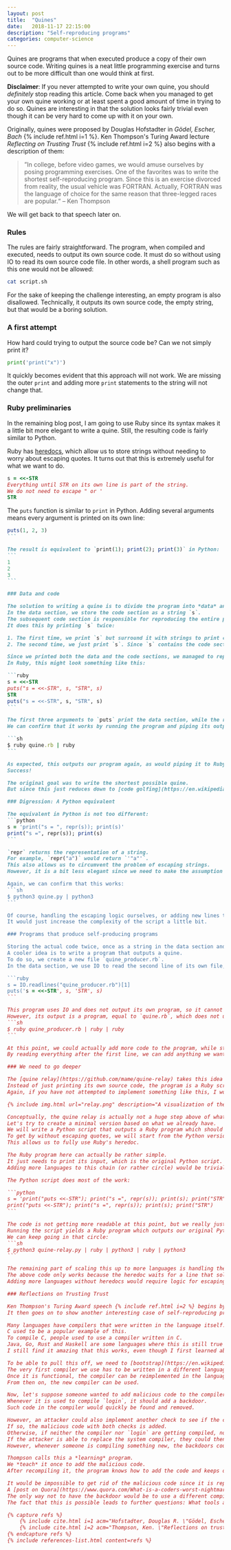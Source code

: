 ```yaml
---
layout: post
title:  "Quines"
date:   2018-11-17 22:15:00
description: "Self-reproducing programs"
categories: computer-science
---
```


Quines are programs that when executed produce a copy of their own source code.
Writing quines is a neat little programming exercise and turns out to be more difficult than one would think at first.

**Disclaimer**: If you never attempted to write your own quine, you should *definitely* stop reading this article.
Come back when you managed to get your own quine working or at least spent a good amount of time in trying to do so.
Quines are interesting in that the solution looks fairly trivial even though it can be very hard to come up with it on your own.

Originally, quines were proposed by Douglas Hofstadter in *Gödel, Escher, Bach* {% include ref.html i=1 %}.
Ken Thompson's Turing Award lecture *Reflecting on Trusting Trust* {% include ref.html i=2 %} also begins with a description of them:

> ”In college, before video games, we would amuse ourselves by posing programming exercises. One of the favorites was to write the shortest self-reproducing program. Since this is an exercise divorced from reality, the usual vehicle was FORTRAN. Actually, FORTRAN was the language of choice for the same reason that three-legged races are popular.“ – Ken Thompson

We will get back to that speech later on.

### Rules

The rules are fairly straightforward.
The program, when compiled and executed, needs to output its own source code.
It must do so without using IO to read its own source code file.
In other words, a shell program such as this one would not be allowed:

```sh
cat script.sh
```

For the sake of keeping the challenge interesting, an empty program is also disallowed.
Technically, it outputs its own source code, the empty string, but that would be a boring solution.

### A first attempt

How hard could trying to output the source code be?
Can we not simply print it?

```python
print('print("x")')
```

It quickly becomes evident that this approach will not work.
We are missing the outer `print` and adding more `print` statements to the string will not change that.

### Ruby preliminaries

In the remaining blog post, I am going to use Ruby since its syntax makes it a little bit more elegant to write a quine.
Still, the resulting code is fairly similar to Python.

Ruby has [heredocs](https://en.wikipedia.org/wiki/Here_document), which allow us to store strings without needing to worry about escaping quotes.
It turns out that this is extremely useful for what we want to do.
```ruby
s = <<-STR
Everything until STR on its own line is part of the string.
We do not need to escape " or '
STR
```

The `puts` function is similar to `print` in Python.
Adding several arguments means every argument is printed on its own line:
````ruby
puts(1, 2, 3)
```

The result is equivalent to `print(1); print(2); print(3)` in Python:
```
1
2
3
```

### Data and code

The solution to writing a quine is to divide the program into *data* and *code* parts.
In the data section, we store the code section as a string `s`.
The subsequent code section is responsible for reproducing the entire program.
It does this by printing `s` twice:

1. The first time, we print `s` but surround it with strings to print code for storing it in a variable `s`. This reproduces the data section
2. The second time, we just print `s`. Since `s` contains the code section itself, this perfectly reproduces it

Since we printed both the data and the code sections, we managed to reproduce the entire program.
In Ruby, this might look something like this:

```ruby
s = <<-STR
puts("s = <<-STR", s, "STR", s)
STR
puts("s = <<-STR", s, "STR", s)
```

The first three arguments to `puts` print the data section, while the remaining one takes care of the code section.
We can confirm that it works by running the program and piping its output back to Ruby, to run it again:

```sh
$ ruby quine.rb | ruby
```

As expected, this outputs our program again, as would piping it to Ruby another time.
Success!

The original goal was to write the shortest possible quine.
But since this just reduces down to [code golfing](https://en.wikipedia.org/wiki/Code_golf), it is not part of this blog post.

### Digression: A Python equivalent

The equivalent in Python is not too different:
```python
s = 'print("s = ", repr(s)); print(s)'
print("s =", repr(s)); print(s)
```

`repr` returns the representation of a string.
For example, `repr("a")` would return `'"a"'`.
This also allows us to circumvent the problem of escaping strings.
However, it is a bit less elegant since we need to make the assumption that `repr` is going to surround the input with `'`, rather than `"`.

Again, we can confirm that this works:
```sh
$ python3 quine.py | python3
```

Of course, handling the escaping logic ourselves, or adding new lines to make the program more readable, would also be possible.
It would just increase the complexity of the script a little bit.

### Programs that produce self-producing programs

Storing the actual code twice, once as a string in the data section and then as code, is not too elegant.
A cooler idea is to write a program that outputs a quine.
To do so, we create a new file `quine_producer.rb`.
In the data section, we use IO to read the second line of its own file, which corresponds to the code section:

```ruby
s = IO.readlines("quine_producer.rb")[1]
puts('s = <<-STR', s, 'STR', s)
```

This program uses IO and does not output its own program, so it cannot be a quine.
However, its output is a program, equal to `quine.rb`, which does not use IO and produces its own source code:
```sh
$ ruby quine_producer.rb | ruby | ruby
```

At this point, we could actually add more code to the program, while still keeping it a quine.
By reading everything after the first line, we can add anything we want to.

### We need to go deeper

The [quine relay](https://github.com/mame/quine-relay) takes this idea to the extreme.
Instead of just printing its own source code, the program is a Ruby script that outputs a Rust program which outputs a Scala program and so on, until at some point the original Ruby code is reproduced.
Again, if you have not attempted to implement something like this, I would recommend taking some time to do so before reading on.

{% include img.html url="relay.png" description="A visualization of the quine chain" %}

Conceptually, the quine relay is actually not a huge step above of what we already implemented.
Let's try to create a minimal version based on what we already have.
We will write a Python script that outputs a Ruby program which should reproduce our original program.
To get by without escaping quotes, we will start from the Python version.
This allows us to fully use Ruby's heredoc.

The Ruby program here can actually be rather simple.
It just needs to print its input, which is the original Python script.
Adding more languages to this chain (or rather circle) would be trivial, we just need to wrap a lot of `print` statements.

The Python script does most of the work:

```python
s = 'print("puts <<-STR"); print("s =", repr(s)); print(s); print("STR")'
print("puts <<-STR"); print("s =", repr(s)); print(s); print("STR")
```

The code is not getting more readable at this point, but we really just wrapped the code section with `print` statements for Ruby's `puts` and heredoc.
Running the script yields a Ruby program which outputs our original Python script.
We can keep going in that circle:
```sh
$ python3 quine-relay.py | ruby | python3 | ruby | python3
```

The remaining part of scaling this up to more languages is handling the escaping of quotes.
The above code only works because the heredoc waits for a line that solely contains `STR`.
Adding more languages without heredocs would require logic for escaping.

### Reflections on Trusting Trust

Ken Thompson's Turing Award speech {% include ref.html i=2 %} begins by introducing quines.
It then goes on to show another interesting case of self-reproducing programs, in the area of compilers.

Many languages have compilers that were written in the language itself.
C used to be a popular example of this.
To compile C, people used to use a compiler written in C.
Java, Go, Rust and Haskell are some languages where this is still true to this day.
I still find it amazing that this works, even though I first learned about it years ago.

To be able to pull this off, we need to [bootstrap](https://en.wikipedia.org/wiki/Bootstrapping_%28compilers%29).
The very first compiler we use has to be written in a different language.
Once it is functional, the compiler can be reimplemented in the language itself and is built using the original compiler.
From then on, the new compiler can be used.

Now, let's suppose someone wanted to add malicious code to the compiler.
Whenever it is used to compile `login`, it should add a backdoor.
Such code in the compiler would quickly be found and removed.

However, an attacker could also implement another check to see if the compiler itself is getting compiled.
If so, the malicious code with both checks is added.
Otherwise, if neither the compiler nor `login` are getting compiled, nothing is added.
If the attacker is able to replace the system compiler, they could then remove anything malicious from the compiler source code.
However, whenever someone is compiling something new, the backdoors could get added.

Thompson calls this a *learning* program.
We *teach* it once to add the malicious code.
After recompiling it, the program knows how to add the code and keeps on reproducing it.

It would be impossible to get rid of the malicious code since it is reproduced every time the compiler gets recompiled.
A [post on Quora](https://www.quora.com/What-is-a-coders-worst-nightmare/answer/Mick-Stute) describes this exact attack.
The only way not to have the backdoor would be to use a different compiler.
The fact that this is possible leads to further questions: What tools and systems can we really trust? Since we always built on top of something existing, it is impossible to be fully certain that no malicious, self-reproducing code is added anywhere.

{% capture refs %}
	{% include cite.html i=1 acm="Hofstadter, Douglas R. \"Gödel, Escher, Bach.\" New York: Vintage Books, 1980." %}
	{% include cite.html i=2 acm="Thompson, Ken. \"Reflections on trusting trust.\" Communications of the ACM 27.8 (1984): 761-763." pdf="https://www.cs.colorado.edu/~jrblack/class/csci6268/s14/p761-thompson.pdf" notes="papers/012_Reflections_on_Trusting_Trust.md" %}
{% endcapture refs %}
{% include references-list.html content=refs %}
